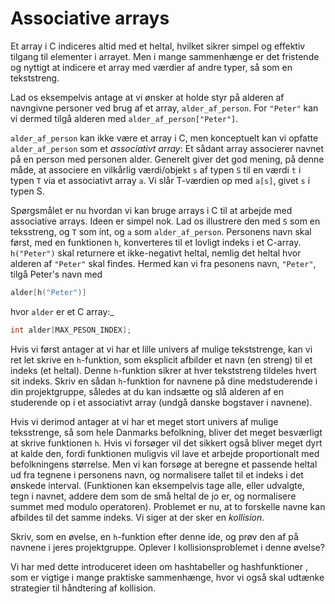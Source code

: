 # Associative arrays

Et array i C indiceres altid med et heltal, hvilket sikrer simpel og effektiv tilgang til elementer i arrayet. Men i mange sammenhænge er det fristende og nyttigt at indicere et array med værdier af andre typer, så som en tekststreng.

Lad os eksempelvis antage at vi ønsker at holde styr på alderen af navngivne personer ved brug af et array, `alder_af_person`. For `"Peter"` kan vi dermed tilgå alderen med `alder_af_person["Peter"]`.

`alder_af_person` kan ikke være et array i C, men konceptuelt kan vi opfatte `alder_af_person` som et *associativt array*: Et sådant array associerer navnet på en person med personen alder. Generelt giver det god mening, på denne måde, at associere en vilkårlig værdi/objekt `s` af typen `S` til en værdi `t` i typen `T` via et associativt array `a`. Vi slår T-værdien op med `a[s]`, givet `s` i typen S.

Spørgsmålet er nu hvordan vi kan bruge arrays i C til at arbejde med associative arrays. Ideen er simpel nok. Lad os illustrere den med `S` som en teksstreng, og `T` som int, og `a` som `alder_af_person`. Personens navn skal først, med en funktionen `h`, konverteres til et lovligt indeks i et C-array. `h("Peter")` skal returnere et ikke-negativt heltal, nemlig det heltal hvor alderen af `"Peter"` skal findes. Hermed kan vi fra pesonens navn, `"Peter"`, tilgå Peter's navn med

```c
alder[h("Peter")]
```

hvor `alder` er et C array:_

```c
int alder[MAX_PESON_INDEX];
```

Hvis vi først antager at vi har et lille univers af mulige tekststrenge, kan vi ret let skrive en `h`-funktion, som eksplicit afbilder et navn (en streng) til et indeks (et heltal). Denne `h`-funktion sikrer at hver tekststreng tildeles hvert sit indeks. Skriv en sådan `h`-funktion for navnene på dine medstuderende i din projektgruppe, således at du kan indsætte og slå alderen af en studerende op i et associativt array (undgå danske bogstaver i navnene).

Hvis vi derimod antager at vi har et meget stort univers af mulige teksstrenge, så som hele Danmarks befolkning, bliver det meget besværligt at skrive funktionen `h`. Hvis vi forsøger vil det sikkert også bliver meget dyrt at kalde den, fordi funktionen muligvis vil lave et arbejde proportionalt med befolkningens størrelse. Men vi kan forsøge at beregne et passende heltal ud fra tegnene i personens navn, og normalisere tallet til et indeks i det ønskede interval. (Funktionen kan eksempelvis tage alle, eller udvalgte, tegn i navnet, addere dem som de små heltal de jo er, og normalisere summet med modulo operatoren). Problemet er nu, at to forskelle navne kan afbildes til det samme indeks. Vi siger at der sker en *kollision*.

Skriv, som en øvelse, en `h`-funktion efter denne ide, og prøv den af på navnene i jeres projektgruppe. Oplever I kollisionsproblemet i denne øvelse?

Vi har med dette introduceret ideen om hashtabeller og hashfunktioner , som er vigtige i mange praktiske sammenhænge, hvor vi også skal udtænke strategier til håndtering af kollision.
